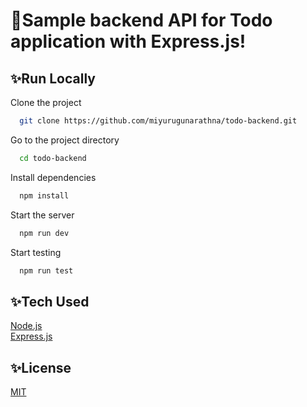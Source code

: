 # 🚩Sample backend API for Todo application with Express.js!



## ✨Run Locally

Clone the project

```bash
  git clone https://github.com/miyurugunarathna/todo-backend.git
```

Go to the project directory

```bash
  cd todo-backend
```

Install dependencies

```bash
  npm install
```

Start the server

```bash
  npm run dev
```

Start testing

```bash
  npm run test
```


## ✨Tech Used

[Node.js](https://nodejs.org/en/)  
[Express.js](https://expressjs.com/)  


## ✨License

[MIT](LICENSE)

